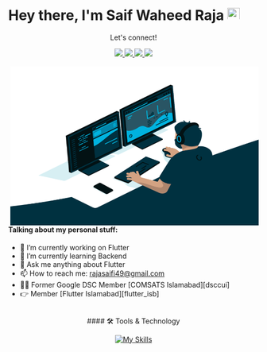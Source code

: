  
 # Hey there, I'm  Saif Waheed Raja <img src="https://media.giphy.com/media/hvRJCLFzcasrR4ia7z/giphy.gif" height="25px" width="25px">



<div align="center">
<p align="center">Let's connect!</p>
<a href="https://www.twitter.com/safuraja7/">
    <img src="https://img.shields.io/badge/Twitter-1DA1F2?style=for-the-badge&logo=twitter&logoColor=white" />
</a>

<a href="https://www.instagram.com/safuraja7/">
    <img src="https://img.shields.io/badge/Instagram-E4405F?style=for-the-badge&logo=instagram&logoColor=white" />
</a>

<a href="https://www.linkedin.com/in/safuraja7/">
    <img src="https://img.shields.io/badge/linkedin-%230077B5.svg?&style=for-the-badge&logo=linkedin&logoColor=white" />
</a>

<a href="https://www.facebook.com/safuraja007/">
    <img src="https://img.shields.io/badge/Facebook-1877F2?style=for-the-badge&logo=facebook&logoColor=white" />
</a>
</div>

<br>


<img align="right" alt="GIF" src="code.gif" width="500" height="320" />

#### Talking about my personal stuff:
- 🔭 I’m currently working on Flutter
- 🌱 I’m currently learning Backend
- 💬 Ask me anything about Flutter 
- 📫 How to reach me: rajasaifi49@gmail.com
- 🙋‍♂️ Former Google DSC Member [COMSATS Islamabad][dsccui]
- 👉 Member [Flutter Islamabad][flutter_isb]

<div align="center">
<br>
#### 🛠 Tools & Technology
 
[![My Skills](https://skillicons.dev/icons?i=flutter,dart,firebase,github,git,postman,figma,xd&perline=5)](https://skillicons.dev)

</div>

<br>



